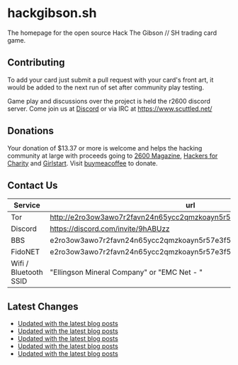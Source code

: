 # hackgibson.sh
The homepage for the open source Hack The Gibson // SH trading card game.


## Contributing

To add your card just submit a pull request with your card's front art, it would be added to the next run of set after community play testing.

Game play and discussions over the project is held the r2600 discord server. Come join us at [Discord](https://discord.com/invite/9hABUzz) or via IRC at https://www.scuttled.net/


## Donations

Your donation of $13.37 or more is welcome and helps the hacking community at large with proceeds going to [2600 Magazine](https://2600.com/), [Hackers for Charity](https://hackersforcharity.org) and [Girlstart](https://girlstart.org).  Visit [buymeacoffee](https://www.buymeacoffee.com/hackgibson.sh) to donate.


## Contact Us

Service | url
-|-
Tor | http://e2ro3ow3awo7r2favn24n65ycc2qmzkoayn5r57e3f56nvjwdcgg32ad.onion
Discord | https://discord.com/invite/9hABUzz
BBS | e2ro3ow3awo7r2favn24n65ycc2qmzkoayn5r57e3f56nvjwdcgg32ad.onion:23
FidoNET | e2ro3ow3awo7r2favn24n65ycc2qmzkoayn5r57e3f56nvjwdcgg32ad.onion:24554
Wifi / Bluetooth SSID | "Ellingson Mineral Company" or "EMC Net - <fidonet address>"

## Latest Changes
<!-- BLOG-POST-LIST:START -->
- [Updated with the latest blog posts](https://github.com/DFW2600/hackgibson.sh/commit/c79dd3b947a2cc98f249bc015aa0077cd492a868)
- [Updated with the latest blog posts](https://github.com/DFW2600/hackgibson.sh/commit/c9481e4d18e457c1727e783ba78f664352eaea93)
- [Updated with the latest blog posts](https://github.com/DFW2600/hackgibson.sh/commit/35e7841ba66656a7c1e4ffe49743c164909308c7)
- [Updated with the latest blog posts](https://github.com/DFW2600/hackgibson.sh/commit/e5e5516e192ae75af4b24af582e0d2f3da9ff5d5)
- [Updated with the latest blog posts](https://github.com/DFW2600/hackgibson.sh/commit/245c90ca7d1a25292eb99d5a2391e25122a425a8)
<!-- BLOG-POST-LIST:END -->
